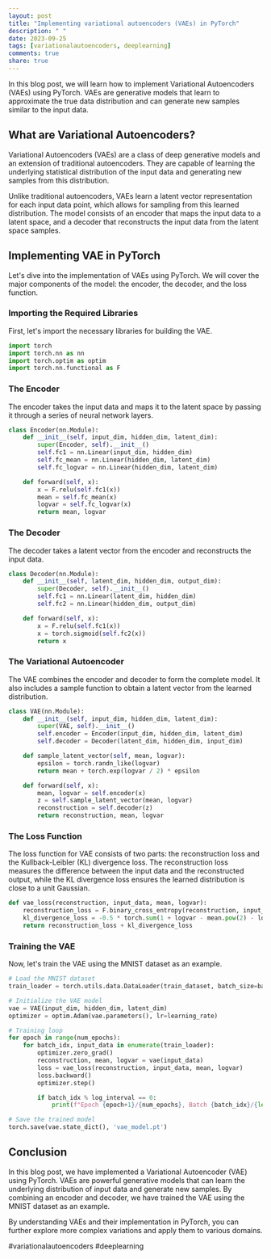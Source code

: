 ```yaml
---
layout: post
title: "Implementing variational autoencoders (VAEs) in PyTorch"
description: " "
date: 2023-09-25
tags: [variationalautoencoders, deeplearning]
comments: true
share: true
---
```


In this blog post, we will learn how to implement Variational Autoencoders (VAEs) using PyTorch. VAEs are generative models that learn to approximate the true data distribution and can generate new samples similar to the input data.

## What are Variational Autoencoders?

Variational Autoencoders (VAEs) are a class of deep generative models and an extension of traditional autoencoders. They are capable of learning the underlying statistical distribution of the input data and generating new samples from this distribution.

Unlike traditional autoencoders, VAEs learn a latent vector representation for each input data point, which allows for sampling from this learned distribution. The model consists of an encoder that maps the input data to a latent space, and a decoder that reconstructs the input data from the latent space samples.

## Implementing VAE in PyTorch

Let's dive into the implementation of VAEs using PyTorch. We will cover the major components of the model: the encoder, the decoder, and the loss function.

### Importing the Required Libraries

First, let's import the necessary libraries for building the VAE.

```python
import torch
import torch.nn as nn
import torch.optim as optim
import torch.nn.functional as F
```

### The Encoder

The encoder takes the input data and maps it to the latent space by passing it through a series of neural network layers.

```python
class Encoder(nn.Module):
    def __init__(self, input_dim, hidden_dim, latent_dim):
        super(Encoder, self).__init__()
        self.fc1 = nn.Linear(input_dim, hidden_dim)
        self.fc_mean = nn.Linear(hidden_dim, latent_dim)
        self.fc_logvar = nn.Linear(hidden_dim, latent_dim)

    def forward(self, x):
        x = F.relu(self.fc1(x))
        mean = self.fc_mean(x)
        logvar = self.fc_logvar(x)
        return mean, logvar
```

### The Decoder

The decoder takes a latent vector from the encoder and reconstructs the input data.

```python
class Decoder(nn.Module):
    def __init__(self, latent_dim, hidden_dim, output_dim):
        super(Decoder, self).__init__()
        self.fc1 = nn.Linear(latent_dim, hidden_dim)
        self.fc2 = nn.Linear(hidden_dim, output_dim)

    def forward(self, x):
        x = F.relu(self.fc1(x))
        x = torch.sigmoid(self.fc2(x))
        return x
```

### The Variational Autoencoder

The VAE combines the encoder and decoder to form the complete model. It also includes a sample function to obtain a latent vector from the learned distribution.

```python
class VAE(nn.Module):
    def __init__(self, input_dim, hidden_dim, latent_dim):
        super(VAE, self).__init__()
        self.encoder = Encoder(input_dim, hidden_dim, latent_dim)
        self.decoder = Decoder(latent_dim, hidden_dim, input_dim)

    def sample_latent_vector(self, mean, logvar):
        epsilon = torch.randn_like(logvar)
        return mean + torch.exp(logvar / 2) * epsilon

    def forward(self, x):
        mean, logvar = self.encoder(x)
        z = self.sample_latent_vector(mean, logvar)
        reconstruction = self.decoder(z)
        return reconstruction, mean, logvar
```

### The Loss Function

The loss function for VAE consists of two parts: the reconstruction loss and the Kullback-Leibler (KL) divergence loss. The reconstruction loss measures the difference between the input data and the reconstructed output, while the KL divergence loss ensures the learned distribution is close to a unit Gaussian.

```python
def vae_loss(reconstruction, input_data, mean, logvar):
    reconstruction_loss = F.binary_cross_entropy(reconstruction, input_data, reduction='sum')
    kl_divergence_loss = -0.5 * torch.sum(1 + logvar - mean.pow(2) - logvar.exp())
    return reconstruction_loss + kl_divergence_loss
```

### Training the VAE

Now, let's train the VAE using the MNIST dataset as an example.

```python
# Load the MNIST dataset
train_loader = torch.utils.data.DataLoader(train_dataset, batch_size=batch_size, shuffle=True)

# Initialize the VAE model
vae = VAE(input_dim, hidden_dim, latent_dim)
optimizer = optim.Adam(vae.parameters(), lr=learning_rate)

# Training loop
for epoch in range(num_epochs):
    for batch_idx, input_data in enumerate(train_loader):
        optimizer.zero_grad()
        reconstruction, mean, logvar = vae(input_data)
        loss = vae_loss(reconstruction, input_data, mean, logvar)
        loss.backward()
        optimizer.step()

        if batch_idx % log_interval == 0:
            print(f"Epoch {epoch+1}/{num_epochs}, Batch {batch_idx}/{len(train_loader)}, Loss: {loss.item():.4f}")

# Save the trained model
torch.save(vae.state_dict(), 'vae_model.pt')
```

## Conclusion

In this blog post, we have implemented a Variational Autoencoder (VAE) using PyTorch. VAEs are powerful generative models that can learn the underlying distribution of input data and generate new samples. By combining an encoder and decoder, we have trained the VAE using the MNIST dataset as an example.

By understanding VAEs and their implementation in PyTorch, you can further explore more complex variations and apply them to various domains.

#variationalautoencoders #deeplearning